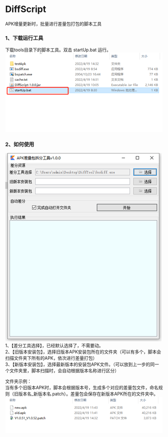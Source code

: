 # DiffScript
APK增量更新时，批量进行差量包打包的脚本工具


### 1、下载运行工具

下载tools目录下的脚本工具。双击 startUp.bat 运行。
<img src="https://raw.githubusercontent.com/mtjsoft/DiffScript/master/images/tool.png" alt="Use" />

### 2、如何使用

<img src="https://raw.githubusercontent.com/mtjsoft/DiffScript/master/images/diffscript.png" alt="Use" />
</br>
1、【差分工具选择】，已经默认选择了，不需要动。</br>
2、【旧版本安装包】，选择旧版本APK安装包所在的文件夹（可以有多个，脚本会扫描文件夹下所有的APK，依次进行差量打包）</br>
3、【新版本安装包】，选择最新版本的安装包APK文件。（可以放到上一步的同一个文件夹里，脚本扫描时，会自动根据版本名称进行区分）</br>

文件夹示例：
</br>
当有多个旧版本APK时，脚本会根据版本号，生成多个对应的差量包文件，命名规则（旧版本名_新版本名.patch）。差量包会保存在新版本APK所在的文件夹中。
</br>
<img src="https://raw.githubusercontent.com/mtjsoft/DiffScript/master/images/version.png" alt="Use" />
</br>
